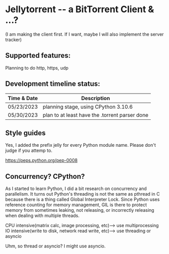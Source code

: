 # Jellytorrent -- a BitTorrent Client & ...?

(I am making the client first. If I want, maybe I will also implement the server tracker)

## Supported features:
Planning to do http, https, udp 


## Development timeline status:<br>
| Time & Date | Description |
| --- | --- |
| 05/23/2023 | planning stage, using CPython 3.10.6 |
| 05/30/2023 | plan to at least have the .torrent parser done |


## Style guides
Yes, I added the prefix jelly for every Python module name. Please don't judge if you attemp to.<br> 

https://peps.python.org/pep-0008

## Concurrency? CPython?
As I started to learn Python, I did a bit research on concurrency and parallelism. It turns out Python's threading is not the same as pthread in C because there is a thing called Global Interpreter Lock. Since Python uses reference counting for memory management, GIL is there to protect memory from sometimes leaking, not releasing, or incorrectly releasing when dealing with multiple threads.<br>

CPU intensive(matrix calc, image processing, etc)--> use multiprocessing<br>
IO intensive(write to disk, network read write, etc)--> use threading or asyncio<br>

Uhm, so thread or asyncio? I might use asyncio.
